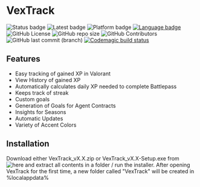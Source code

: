 # VexTrack

![Status badge](https://img.shields.io/badge/Status-Stable-green "Development Status")
![Latest badge](https://img.shields.io/badge/Latest%20Version-v1.88-9cf "Latest Version")
![Platform badge](https://img.shields.io/badge/Platform-Windows%2010/11-informational?logo=windows "Platform")
[![Language badge](https://img.shields.io/badge/Language-C%23_.NET_6.0-blueviolet?logo=visual-studio&logoColor=ffffff)](https://dotnet.microsoft.com/download/dotnet/8.0 "Language") 
![GitHub License](https://img.shields.io/github/license/BitTim/VexTrack?logo=github "License")
![GitHub repo size](https://img.shields.io/github/repo-size/BitTim/VexTrack?logo=github)
![GitHub Contributors](https://img.shields.io/github/contributors/BitTim/VexTrack?logo=github "Contributors")
![GitHub last commit (branch)](https://img.shields.io/github/last-commit/BitTim/VexTrack?logo=github "Last commit")
[![Codemagic build status](https://api.codemagic.io/apps/629f09fa463af7f0ae545daa/629f09fa463af7f0ae545da9/status_badge.svg)](https://codemagic.io/apps/629f09fa463af7f0ae545daa/629f09fa463af7f0ae545da9/latest_build)

## Features
- Easy tracking of gained XP in Valorant
- View History of gained XP
- Automatically calculates daily XP needed to complete Battlepass
- Keeps track of streak
- Custom goals
- Generation of Goals for Agent Contracts
- Insights for Seasons
- Automatic Updates
- Variety of Accent Colors

## Installation
Download either VexTrack_vX.X.zip or VexTrack_vX.X-Setup.exe from ![here](https://github.com/BitTim/VexTrack/releases) and extract all contents in a folder / run the installer. After opening VexTrack for the first time, a new folder called "VexTrack" will be created in %localappdata%
